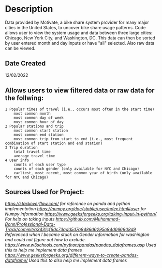 # Description
Data provided by Motivate, a bike share system provider for many major cities in the United States, to uncover bike share usage patterns. Code allows user to view the system usage and data between three large cities: Chicago, New York City, and Washington, DC. This data can then be sorted by user entered month and day inputs or have "all" selected. Also raw data can be viewed.

## Date Created
12/02/2022

## Allows users to view filtered data or raw data for the follwing:
    1 Popular times of travel (i.e., occurs most often in the start time)
        most common month
        most common day of week
        most common hour of day
    2 Popular stations and trip
        most common start station
        most common end station
        most common trip from start to end (i.e., most frequent combination of start station and end station)
    3 Trip duration
        total travel time
        average travel time
    4 User info
        counts of each user type
        counts of each gender (only available for NYC and Chicago)
        earliest, most recent, most common year of birth (only available for NYC and Chicago)

## Sources Used for Project:
*https://stackoverflow.com/ for reference on panda and python implementation*
*https://numpy.org/doc/stable/user/index.html#user for Numpy information*
*https://www.geeksforgeeks.org/taking-input-in-python/ For help on taking inputs*
*https://github.com/Muhammad-Bonn/Professional-Data-Track/commit/a3431cf6dc73add5d7a8486d6295a84d066908d9 Referenced when I became stuck on Gender information for washington and could not figure out how to exclude.*
*https://www.w3schools.com/python/pandas/pandas_dataframes.asp Used this to help me implement data frames*
*https://www.geeksforgeeks.org/different-ways-to-create-pandas-dataframe/ Used this to also help me implement data frames*

